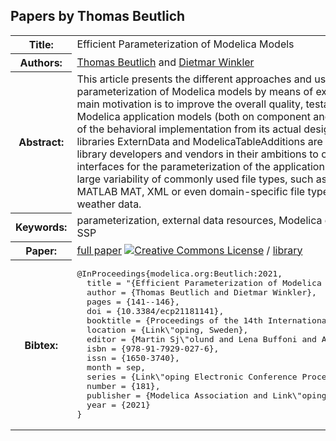 ## Papers by Thomas Beutlich
<table><tr><th>Title:</th>
<td>Efficient Parameterization of Modelica Models</td>
</tr>
<tr><th>Authors:</th>
<td>
<a href="/proceedings/authors/ThomasBeutlich">Thomas Beutlich</a> and <a href="/proceedings/authors/DietmarWinkler">Dietmar Winkler</a></td>
</tr>
<tr><th>Abstract:</th>
<td>This article presents the different approaches and use cases for efficient parameterization of Modelica models by means of external data resources. The main motivation is to improve the overall quality, testability and reusability of Modelica application models (both on component and system level) by a separation of the behavioral implementation from its actual design parameters. The Modelica libraries ExternData and ModelicaTableAdditions are freely available to support library developers and vendors in their ambitions to offer clean and dedicated interfaces for the parameterization of the application models and to benefit from a large variability of commonly used file types, such as CSV, Excel, HDF, JSON, MATLAB MAT, XML or even domain-specific file types such as for tire properties or weather data.</td></tr>
<tr><th>Keywords:</th>
<td>parameterization, external data resources, Modelica external function interface, SSP</td></tr>
<tr><th>Paper:</th>
<td><a href="https://doi.org/10.3384/ecp21181141">full paper</a> <a rel="license" href="http://creativecommons.org/licenses/by/4.0/"><img alt="Creative Commons License" style="border-width:0" src="https://i.creativecommons.org/l/by/4.0/80x15.png" /></a> / <a href="https://github.com/modelica-3rdparty/ExternData">library</a></td>
</tr>
<tr><th>Bibtex:</th>
<td><pre>
@InProceedings{modelica.org:Beutlich:2021,
  title = &quot;{Efficient Parameterization of Modelica Models}&quot;,
  author = {Thomas Beutlich and Dietmar Winkler},
  pages = {141--146},
  doi = {10.3384/ecp21181141},
  booktitle = {Proceedings of the 14th International Modelica Conference},
  location = {Link\&quot;oping, Sweden},
  editor = {Martin Sj\&quot;olund and Lena Buffoni and Adrian Pop and Lennart Ochel},
  isbn = {978-91-7929-027-6},
  issn = {1650-3740},
  month = sep,
  series = {Link\&quot;oping Electronic Conference Proceedings},
  number = {181},
  publisher = {Modelica Association and Link\&quot;oping University Electronic Press},
  year = {2021}
}
</pre></td></tr>
</table><br>

